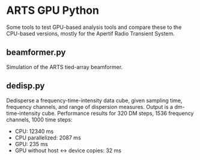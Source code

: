 # ARTS GPU Python
Some tools to test GPU-based analysis tools and compare these to the CPU-based versions, mostly for the Apertif Radio Transient System.


## beamformer.py
Simulation of the ARTS tied-array beamformer.


## dedisp.py
Dedisperse a frequency-time-intensity data cube, given sampling time, frequency channels, and range of dispersion measures.
Output is a dm-time-intensity cube.
Performance results for 320 DM steps, 1536 frequency channels, 1000 time steps:
* CPU: 12340 ms
* CPU parallelized: 2087 ms
* GPU: 235 ms
* GPU without host <-> device copies: 32 ms
